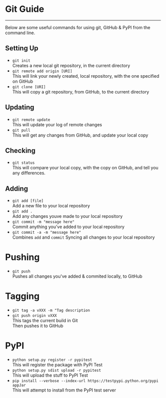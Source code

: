 # Git Guide
----  
Below are some useful commands for using git, GitHub & PyPI from the command line.  

## Setting Up  
* `git init`  
Creates a new local git repository, in the current directory  
* `git remote add origin [URI]`  
This will link your newly created, local repository, with the one specified on GitHub  
* `git clone [URI]`  
This will copy a git repository, from GitHub, to the current directory  

## Updating
* `git remote update`  
This will update your log of remote changes  
* `git pull`  
This will get any changes from GitHub, and update your local copy  

## Checking  
* `git status`  
This will compare your local copy, with the copy on GitHub, and tell you any differences.  

## Adding  
* `git add [file]`  
Add a new file to your local repository  
* `git add .`  
Add any changes youve made to your local repository  
* `git commit -m "message here"`  
Commit anything you've added to your local repository  
* `git commit -a -m "message here"`  
Combines `add` and `commit` Syncing all changes to your local repository  

# Pushing  
* `git push`  
Pushes all changes you've added & commited locally, to GitHub  

# Tagging
* `git tag -a vXXX -m "Tag description`  
* `git push origin vXXX`  
This tags the current build in Git  
Then pushes it to GitHub

# PyPI  
* `python setup.py register -r pypitest`  
This will register the package with PyPI Test  
* `python setup.py sdist upload -r pypitest`  
This will upload the stuff to PyPI Test  
* `pip install --verbose --index-url https://testpypi.python.org/pypi appJar  `  
This will attempt to install from the PyPI test server  
